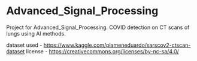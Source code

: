 # Advanced_Signal_Processing

Project for Advanced_Signal_Processing. COVID detection on CT scans of lungs using AI methods.

dataset used - https://www.kaggle.com/plameneduardo/sarscov2-ctscan-dataset
license - https://creativecommons.org/licenses/by-nc-sa/4.0/
